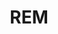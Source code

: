 ---
layout: home

title: REM
titleTemplate: Rclone Desktop App

hero:
  name: "REM"
  text: "Rclone Desktop App"
  tagline: REM is a desktop application based on Rclone. It allows you to browse, organize, and transfer files across your cloud storages effortlessly.
  actions:
    - theme: alt
      text: Windows
      link: https://release.liriliri.io/REM-0.4.0-win-x64.exe
    - theme: alt
      text: macOS Apple silicon
      link: https://release.liriliri.io/REM-0.4.0-mac-arm64.dmg 
    - theme: alt
      text: Linux
      link: https://release.liriliri.io/REM-0.4.0-linux-x86_64.AppImage  
  image:
    src: /screenshot.png
    alt: screenshot

features:
  - icon:
      src: /rocket.svg
    title: Easy to Install
    details: Built-in Rclone, ready to use upon installation without any additional complicated operations.
  - icon:
      src: /tools.svg
    title: Feature-rich
    details: Supports upload, download, copy, paste, and other operations.
  - icon:
      src: /easy.svg
    title: Easy to Use
    details: Graphical user interface, one-click operations, no need to input any commands.
---